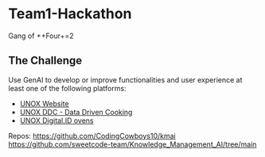 # Team1-Hackathon

Gang of ++Four+=2


## The Challenge

Use GenAI to develop or improve functionalities and user experience at least one of the following platforms:

- [UNOX Website](https://www.unox.com/it_it/)
- [UNOX DDC - Data Driven Cooking](https://demo.datadrivencooking.com/)
- [UNOX Digital.ID ovens](https://www.unox.com/it_it/app-e-sistema-operativo/app/digitalid/)


Repos:
https://github.com/CodingCowboys10/kmai
https://github.com/sweetcode-team/Knowledge_Management_AI/tree/main
